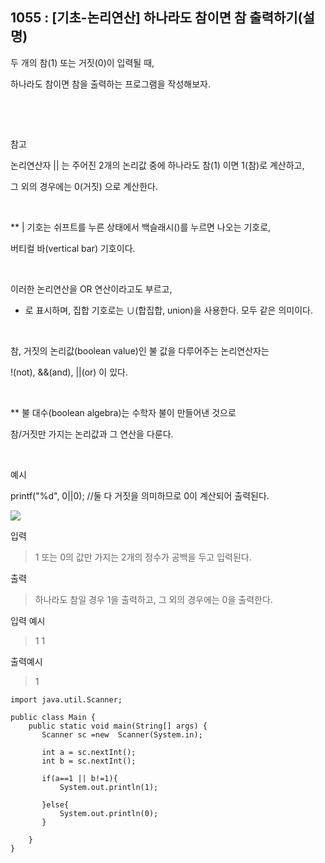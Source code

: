 ## 1055 : [기초-논리연산] 하나라도 참이면 참 출력하기(설명)
두 개의 참(1) 또는 거짓(0)이 입력될 때,

하나라도 참이면 참을 출력하는 프로그램을 작성해보자.

​

​

참고

논리연산자 || 는 주어진 2개의 논리값 중에 하나라도 참(1) 이면 1(참)로 계산하고,

그 외의 경우에는 0(거짓) 으로 계산한다.

​

** | 기호는 쉬프트를 누른 상태에서 백슬래시(\)를 누르면 나오는 기호로,

버티컬 바(vertical bar) 기호이다.

​

이러한 논리연산을 OR 연산이라고도 부르고,

+ 로 표시하며, 집합 기호로는 ∪(합집합, union)을 사용한다. 모두 같은 의미이다.

​

참, 거짓의 논리값(boolean value)인 불 값을 다루어주는 논리연산자는

!(not), &&(and), ||(or) 이 있다.

​

** 불 대수(boolean algebra)는 수학자 불이 만들어낸 것으로

참/거짓만 가지는 논리값과 그 연산을 다룬다.

​

예시

printf("%d", 0||0); //둘 다 거짓을 의미하므로 0이 계산되어 출력된다.

<img src="https://codeup.kr/upload/pimg6171_1.png">





입력

>1 또는 0의 값만 가지는 2개의 정수가 공백을 두고 입력된다.


출력

>하나라도 참일 경우 1을 출력하고, 그 외의 경우에는 0을 출력한다.

입력 예시

>1     1

출력예시

>1
```shell
import java.util.Scanner;

public class Main {
    public static void main(String[] args) {
       Scanner sc =new  Scanner(System.in);

       int a = sc.nextInt();
       int b = sc.nextInt();

       if(a==1 || b!=1){
           System.out.println(1);

       }else{
           System.out.println(0);
       }

    }
}
```
